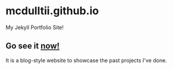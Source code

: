 # mcdulltii.github.io

My Jekyll Portfolio Site!

## Go see it [now!](https://mcdulltii.github.io)

It is a blog-style website to showcase the past projects I've done.
